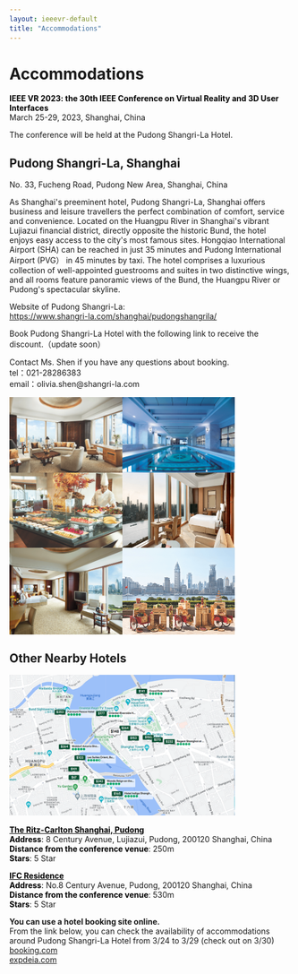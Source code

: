```yaml
---
layout: ieeevr-default
title: "Accommodations"
---
```


<div>
    <h1>Accommodations</h1>
    <p>
        <strong style="color: black">IEEE VR 2023: the 30th IEEE Conference on Virtual Reality and 3D User Interfaces </strong>
        <br>
        March 25-29, 2023, Shanghai, China
        <br>
    </p>
    <p>
        The conference will be held at the Pudong Shangri-La Hotel. 
    </p>
    <h2>
        Pudong Shangri-La, Shanghai
    </h2>
    <p>
        No. 33, Fucheng Road, Pudong New Area, Shanghai, China
    </p>
    <p>
        As Shanghai's preeminent hotel, Pudong Shangri-La, Shanghai offers business and leisure travellers the perfect combination of comfort, service and convenience. Located on the Huangpu River in Shanghai's vibrant Lujiazui financial district, directly opposite the historic Bund, the hotel enjoys easy access to the city's most famous sites. Hongqiao International Airport (SHA) can be reached in just 35 minutes and Pudong International Airport (PVG） in 45 minutes by taxi. The hotel comprises a luxurious collection of well-appointed guestrooms and suites in two distinctive wings, and all rooms feature panoramic views of the Bund, the Huangpu River or Pudong's spectacular skyline.
    </p>
    <p>
        Website of Pudong Shangri-La:<br>
        <a href = "https://www.shangri-la.com/shanghai/pudongshangrila/">https://www.shangri-la.com/shanghai/pudongshangrila/</a>
    </p>
    <p>
        Book Pudong Shangri-La Hotel with the following link to receive the discount.（update soon）
    </p>
    <p>
        Contact Ms. Shen if you have any questions about booking.<br>
        tel：021-28286383<br>
        email：olivia.shen@shangri-la.com<br>
    </p>
    <div style="width: 80%">
        <div style="width: 100%;display: flex;flex-direction: row;" >
            <img src="../../assets/images/attend/accommodation/image1.png" alt="The hotel’s grand room1" style="max-width: 50%"/>
            <img src="../../assets/images/attend/accommodation/image2.png" alt="The hotel’s grand room2" style="max-width: 50%"/>
        </div>
        <div style="width: 100%;display: flex;flex-direction: row;">
            <img src="../../assets/images/attend/accommodation/image3.png" alt="The hotel’s grand room3" style="max-width: 50%"/>
            <img src="../../assets/images/attend/accommodation/image4.png" alt="The hotel’s grand room4" style="max-width: 50%"/>
        </div>
        <div style="width: 100%;display: flex;flex-direction: row;">
            <img src="../../assets/images/attend/accommodation/image5.png" alt="The hotel’s grand room5" style="max-width: 50%"/>
            <img src="../../assets/images/attend/accommodation/image6.png" alt="The hotel’s grand room6" style="max-width: 50%"/>
        </div>
    </div>
    <h2>
        Other Nearby Hotels
    </h2>
    <img src="../../assets/images/attend/accommodation/image.png" alt="Metro" style="width: 80%">
    <p>
        <strong style="color: black;text-decoration:underline">The Ritz-Carlton Shanghai, Pudong</strong><br>
        <strong style="color: black">Address</strong>: 8 Century Avenue, Lujiazui, Pudong, 200120 Shanghai, China <br>
        <strong style="color: black">Distance from the conference venue</strong>: 250m<br>
        <strong style="color: black">Stars</strong>: 5 Star
    </p>
    <p>
        <strong style="color: black;text-decoration:underline">IFC Residence</strong><br>
        <strong style="color: black">Address</strong>: No.8 Century Avenue, Pudong, 200120 Shanghai, China<br> 
        <strong style="color: black">Distance from the conference venue</strong>: 530m<br>
        <strong style="color: black">Stars</strong>: 5 Star
    </p>
    <p>
        <strong>You can use a hotel booking site online.</strong><br>
        From the link below, you can check the availability of accommodations around Pudong Shangri-La Hotel from 3/24 to 3/29 (check out on 3/30)<br>
        <a href = "https://www.booking.com/hotel/cn/pudong-shangri-la.html?aid=304142&label=gen173nr-1FCAEoggI46AdIM1gEaGKIAQGYARW4AQfIAQ3YAQHoAQH4AQuIAgGoAgO4AqG87p4GwAIB0gIkNWU0NGVjYmMtMmRjMy00ZmQxLThiM2YtYjY1ODA5Zjc5MmE52AIG4AIB&sid=64e80a742c14b42b6551aeb1a6c7f163&\atlas_src=sr_iw_btn%3Bcheckin%3D2023-03-25%3Bcheckout%3D2023-03-29%3Bdest_id%3D0%3Bdist%3D0%3Bgroup_adults%3D1%3Bgroup_children%3D0%3Bhighlighted_blocks%3D18142209_189756224_2_2_0%3Bno_rooms%3D1%3Broom1%3DA%3Bsb_price_type%3Dtotal%3Btype%3Dtotal%3Bucfs%3D1&lang=en-us&soz=1&lang_changed=1">booking.com
        </a><br>
        <a href = "https://www.expedia.com/Shanghai-Hotels-Pudong-Shangri-La.h124595.Hotel-Information?chkin=2023-02-02&chkout=2023-02-08&x_pwa=1&rfrr=HSR&pwa_ts=1675337406837&referrerUrl=aHR0cHM6Ly93d3cuZXhwZWRpYS5jb20vSG90ZWwtU2VhcmNo&useRewards=false&rm1=a1&regionId=3145&destination=Shanghai%2C+China&destType=MARKET&neighborhoodId=6130137&selected=124595&sort=RECOMMENDED&top_dp=166&top_cur=USD&userIntent=&selectedRoomType=202151678&selectedRatePlan=222190788">expdeia.com
        </a>
    </p>
</div>